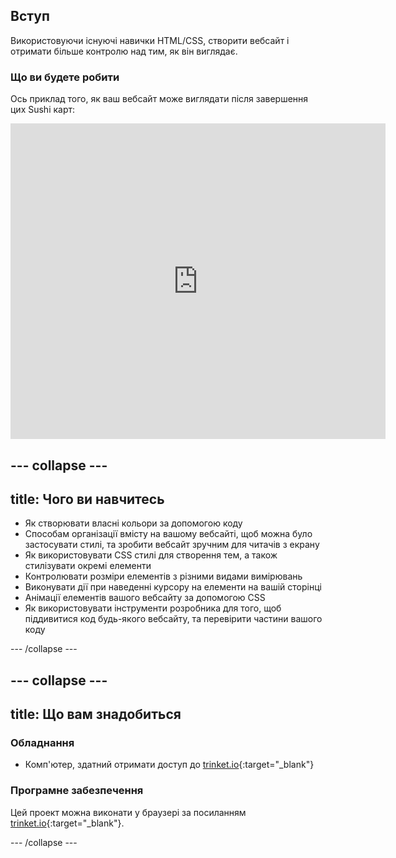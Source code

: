 ## Вступ

Використовуючи існуючі навички HTML/CSS, створити вебсайт і отримати більше контролю над тим, як він виглядає.

### Що ви будете робити

Ось приклад того, як ваш вебсайт може виглядати після завершення цих Sushi карт:

<div class="trinket">
  <iframe src="https://trinket.io/embed/html/0e7f7e6713?outputOnly=true&start=result" width="600" height="505" frameborder="0" marginwidth="0" marginheight="0" allowfullscreen>
  </iframe>
</div>

## \--- collapse \---

## title: Чого ви навчитесь

+ Як створювати власні кольори за допомогою коду
+ Способам організації вмісту на вашому вебсайті, щоб можна було застосувати стилі, та зробити вебсайт зручним для читачів з екрану
+ Як використовувати CSS стилі для створення тем, а також стилізувати окремі елементи
+ Контролювати розміри елементів з різними видами вимірювань
+ Виконувати дії при наведенні курсору на елементи на вашій сторінці
+ Анімації елементів вашого вебсайту за допомогою CSS
+ Як використовувати інструменти розробника для того, щоб піддивитися код будь-якого вебсайту, та перевірити частини вашого коду

\--- /collapse \---

## \--- collapse \---

## title: Що вам знадобиться

### Обладнання

+ Комп'ютер, здатний отримати доступ до [trinket.io](https://trinket.io){:target="_blank"}

### Програмне забезпечення

Цей проект можна виконати у браузері за посиланням [trinket.io](https://trinket.io){:target="_blank"}.

\--- /collapse \---